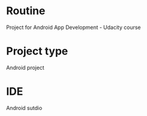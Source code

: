 # Routine
Project for Android App Development - Udacity course

# Project type
Android project

# IDE
Android sutdio
